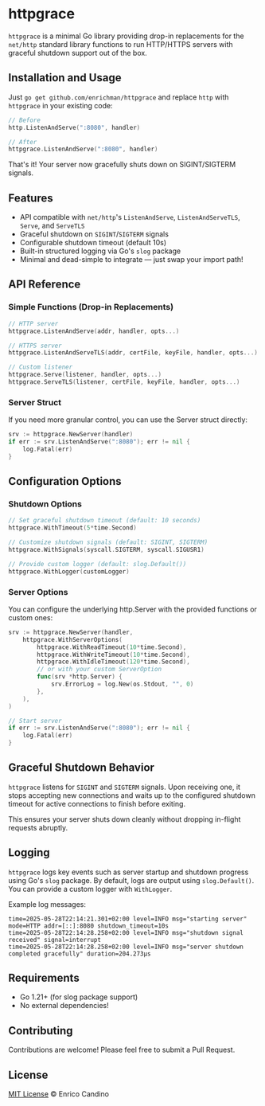 # httpgrace

`httpgrace` is a minimal Go library providing drop-in replacements for the `net/http` standard library functions to run HTTP/HTTPS servers with graceful shutdown support out of the box.

## Installation and Usage

Just `go get github.com/enrichman/httpgrace` and replace `http` with `httpgrace` in your existing code:

```go
// Before
http.ListenAndServe(":8080", handler)

// After  
httpgrace.ListenAndServe(":8080", handler)
```

That's it! Your server now gracefully shuts down on SIGINT/SIGTERM signals.

## Features

- API compatible with `net/http`'s `ListenAndServe`, `ListenAndServeTLS`, `Serve`, and `ServeTLS`  
- Graceful shutdown on `SIGINT`/`SIGTERM` signals  
- Configurable shutdown timeout (default 10s)  
- Built-in structured logging via Go's `slog` package  
- Minimal and dead-simple to integrate — just swap your import path!

## API Reference

### Simple Functions (Drop-in Replacements)

```go
// HTTP server
httpgrace.ListenAndServe(addr, handler, opts...)

// HTTPS server  
httpgrace.ListenAndServeTLS(addr, certFile, keyFile, handler, opts...)

// Custom listener
httpgrace.Serve(listener, handler, opts...)
httpgrace.ServeTLS(listener, certFile, keyFile, handler, opts...)
```

### Server Struct

If you need more granular control, you can use the Server struct directly:

```go
srv := httpgrace.NewServer(handler)
if err := srv.ListenAndServe(":8080"); err != nil {
    log.Fatal(err)
}
```

## Configuration Options

### Shutdown Options

```go
// Set graceful shutdown timeout (default: 10 seconds)
httpgrace.WithTimeout(5*time.Second)

// Customize shutdown signals (default: SIGINT, SIGTERM)
httpgrace.WithSignals(syscall.SIGTERM, syscall.SIGUSR1)

// Provide custom logger (default: slog.Default())
httpgrace.WithLogger(customLogger)
```

### Server Options

You can configure the underlying http.Server with the provided functions or custom ones:

```go
srv := httpgrace.NewServer(handler,
    httpgrace.WithServerOptions(
        httpgrace.WithReadTimeout(10*time.Second),
        httpgrace.WithWriteTimeout(10*time.Second),
        httpgrace.WithIdleTimeout(120*time.Second),
        // or with your custom ServerOption
        func(srv *http.Server) {
            srv.ErrorLog = log.New(os.Stdout, "", 0)
        },
    ),
)

// Start server
if err := srv.ListenAndServe(":8080"); err != nil {
    log.Fatal(err)
}
```

## Graceful Shutdown Behavior

`httpgrace` listens for `SIGINT` and `SIGTERM` signals. Upon receiving one, it stops accepting new connections and waits up to the configured shutdown timeout for active connections to finish before exiting.

This ensures your server shuts down cleanly without dropping in-flight requests abruptly.

## Logging

`httpgrace` logs key events such as server startup and shutdown progress using Go's `slog` package. By default, logs are output using `slog.Default()`. You can provide a custom logger with `WithLogger`.

Example log messages:

``` 
time=2025-05-28T22:14:21.301+02:00 level=INFO msg="starting server" mode=HTTP addr=[::]:8080 shutdown_timeout=10s
time=2025-05-28T22:14:28.258+02:00 level=INFO msg="shutdown signal received" signal=interrupt
time=2025-05-28T22:14:28.258+02:00 level=INFO msg="server shutdown completed gracefully" duration=204.273µs
```

## Requirements

- Go 1.21+ (for slog package support)
- No external dependencies!

## Contributing

Contributions are welcome! Please feel free to submit a Pull Request.

## License

[MIT License](./LICENSE) © Enrico Candino
